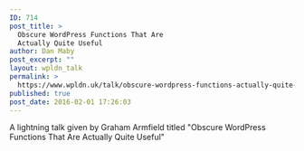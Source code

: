 ```yaml
---
ID: 714
post_title: >
  Obscure WordPress Functions That Are
  Actually Quite Useful
author: Dan Maby
post_excerpt: ""
layout: wpldn_talk
permalink: >
  https://www.wpldn.uk/talk/obscure-wordpress-functions-actually-quite-useful
published: true
post_date: 2016-02-01 17:26:03
---
```

A lightning talk given by Graham Armfield titled "Obscure WordPress Functions That Are Actually Quite Useful"